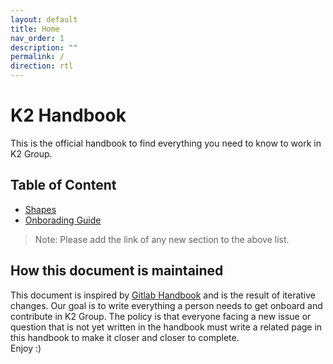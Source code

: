 ```yaml
---
layout: default
title: Home
nav_order: 1
description: ""
permalink: /
direction: rtl
---
```


# K2 Handbook
This is the official handbook to find everything you need to know to work in K2 Group.

## Table of Content
* [Shapes](./shapes/)
* [Onborading Guide](./on-boarding/)

> Note: Please add the link of any new section to the above list.

## How this document is maintained
This document is inspired by [Gitlab Handbook](git@github.com:K2-Groups/k2-handbook.git) and is the result of iterative changes. Our goal is to write everything a person needs to get onboard and contribute in K2 Group. The policy is that everyone facing a new issue or question that is not yet written in the handbook must write a related page in this handbook to make it closer and closer to complete.  
Enjoy :)
